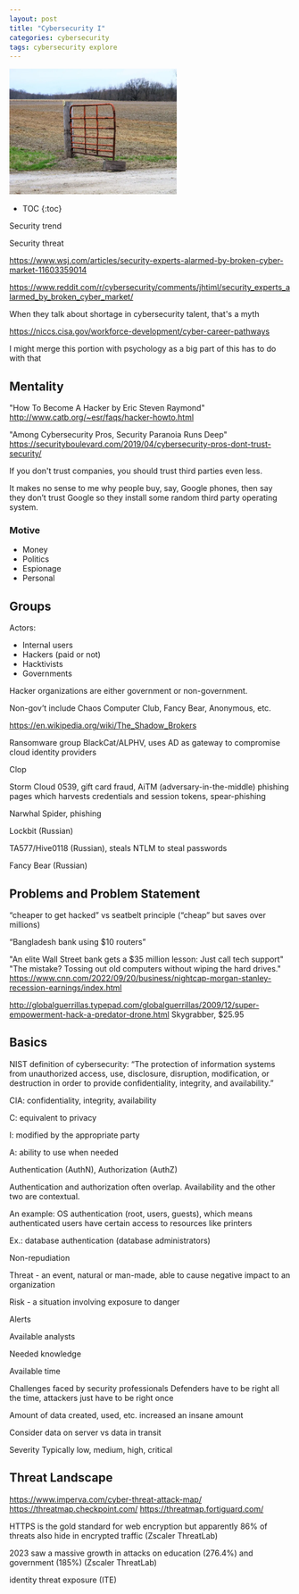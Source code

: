 ```yaml
---
layout: post
title: "Cybersecurity I"
categories: cybersecurity
tags: cybersecurity explore
---
```


<img src="https://github.com/sif/sif/raw/main/files/post_files/what-gate-keeping-out-field-i-laugh-i-see-gate-wonder-why-stands-middle-nowhere-107396835.jpg" width=300px />

* TOC
{:toc}



Security trend

Security threat

https://www.wsj.com/articles/security-experts-alarmed-by-broken-cyber-market-11603359014

https://www.reddit.com/r/cybersecurity/comments/jhtiml/security_experts_alarmed_by_broken_cyber_market/

When they talk about shortage in cybersecurity talent, that's a myth

https://niccs.cisa.gov/workforce-development/cyber-career-pathways



I might merge this portion with psychology as a big part of this has to do with that

## Mentality

"How To Become A Hacker by Eric Steven Raymond"
http://www.catb.org/~esr/faqs/hacker-howto.html

"Among Cybersecurity Pros, Security Paranoia Runs Deep"
https://securityboulevard.com/2019/04/cybersecurity-pros-dont-trust-security/

If you don't trust companies, you should trust third parties even less.

It makes no sense to me why people buy, say, Google phones, then say they don’t trust Google so they install some random third party operating system.



### Motive

- Money
- Politics
- Espionage
- Personal



## Groups

Actors:

- Internal users
- Hackers (paid or not)
- Hacktivists
- Governments



Hacker organizations are either government or non-government.

Non-gov’t include Chaos Computer Club, Fancy Bear, Anonymous, etc.

https://en.wikipedia.org/wiki/The_Shadow_Brokers

Ransomware group
BlackCat/ALPHV, uses AD as gateway to compromise cloud identity providers

Clop

Storm Cloud 0539, gift card fraud, AiTM (adversary-in-the-middle) phishing pages which harvests credentials and session tokens, spear-phishing 

Narwhal Spider, phishing

Lockbit (Russian)

TA577/Hive0118 (Russian), steals NTLM to steal passwords

Fancy Bear (Russian)

## Problems and Problem Statement

“cheaper to get hacked” vs seatbelt principle (“cheap” but saves over millions)



“Bangladesh bank using $10 routers”

"An elite Wall Street bank gets a $35 million lesson: Just call tech support"
"The mistake? Tossing out old computers without wiping the hard drives."
https://www.cnn.com/2022/09/20/business/nightcap-morgan-stanley-recession-earnings/index.html



http://globalguerrillas.typepad.com/globalguerrillas/2009/12/super-empowerment-hack-a-predator-drone.html Skygrabber, $25.95



## Basics

NIST definition of cybersecurity: “The protection of information systems from unauthorized access, use, disclosure, disruption, modification, or destruction in order to provide confidentiality, integrity, and availability.”

CIA: confidentiality, integrity, availability

C: equivalent to privacy

I: modified by the appropriate party

A: ability to use when needed

Authentication (AuthN), Authorization (AuthZ)

Authentication and authorization often overlap. Availability and the other two are contextual.

An example: OS authentication (root, users, guests), which means authenticated users have certain access to resources like printers

Ex.: database authentication (database administrators)

Non-repudiation

Threat - an event, natural or man-made, able to cause negative impact to an organization 

Risk - a situation involving exposure to danger

Alerts

Available analysts

Needed knowledge

Available time

Challenges faced by security professionals
Defenders have to be right all the time, attackers just have to be right once

Amount of data created, used, etc. increased an insane amount

Consider data on server vs data in transit

Severity
Typically low, medium, high, critical



## Threat Landscape

https://www.imperva.com/cyber-threat-attack-map/
https://threatmap.checkpoint.com/
https://threatmap.fortiguard.com/

HTTPS is the gold standard for web encryption but apparently 86% of threats also hide in encrypted traffic (Zscaler ThreatLab)

2023 saw a massive growth in attacks on education (276.4%) and government (185%) (Zscaler ThreatLab)



identity threat exposure (ITE)


